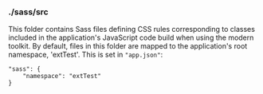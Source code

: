 ### ./sass/src

This folder contains Sass files defining CSS rules corresponding to classes
included in the application's JavaScript code build when using the modern toolkit.
By default, files in this folder are mapped to the application's root namespace, 'extTest'.
This is set in `"app.json"`:

    "sass": {
        "namespace": "extTest"
    }